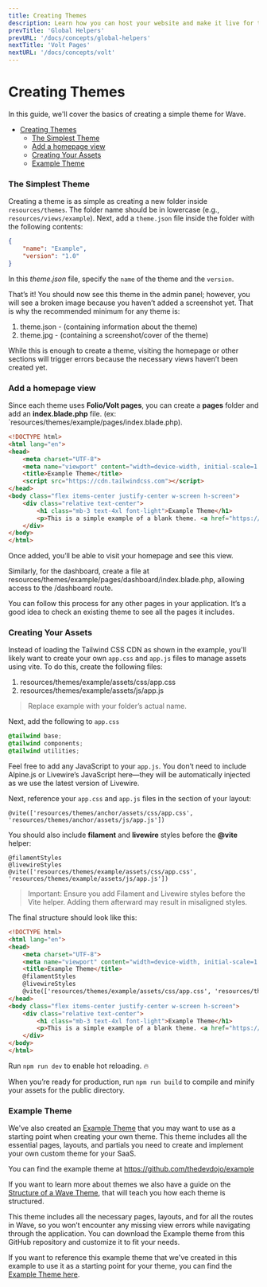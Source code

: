 ```yaml
---
title: Creating Themes
description: Learn how you can host your website and make it live for the world to see.
prevTitle: 'Global Helpers'
prevURL: '/docs/concepts/global-helpers'
nextTitle: 'Volt Pages'
nextURL: '/docs/concepts/volt'
---
```


# Creating Themes

In this guide, we'll cover the basics of creating a simple theme for Wave.

- [Creating Themes](#creating-themes)
    - [The Simplest Theme](#the-simplest-theme)
    - [Add a homepage view](#add-a-homepage-view)
    - [Creating Your Assets](#creating-your-assets)
    - [Example Theme](#example-theme)


### The Simplest Theme

Creating a theme is as simple as creating a new folder inside `resources/themes`. The folder name should be in lowercase (e.g., `resources/views/example`). Next, add a `theme.json` file inside the folder with the following contents:

```json
{
	"name": "Example",
	"version": "1.0"
}
```

In this *theme.json* file, specify the `name` of the theme and the `version`. 

That’s it! You should now see this theme in the admin panel; however, you will see a broken image because you haven’t added a screenshot yet. That is why the recommended minimum for any theme is:

1. theme.json - (containing information about the theme)
2. theme.jpg - (containing a screenshot/cover of the theme)

While this is enough to create a theme, visiting the homepage or other sections will trigger errors because the necessary views haven’t been created yet.

### Add a homepage view

Since each theme uses **Folio/Volt pages**, you can create a **pages** folder and add an **index.blade.php** file. (ex: `resources/themes/example/pages/index.blade.php).

```html
<!DOCTYPE html>
<html lang="en">
<head>
    <meta charset="UTF-8">
    <meta name="viewport" content="width=device-width, initial-scale=1.0">
    <title>Example Theme</title>
    <script src="https://cdn.tailwindcss.com"></script>
</head>
<body class="flex items-center justify-center w-screen h-screen">
    <div class="relative text-center">
        <h1 class="mb-3 text-4xl font-light">Example Theme</h1>
        <p>This is a simple example of a blank theme. <a href="https://devdojo.com/wave/docs" target="_blank" class="underline">Click here to view the docs</a></p>
    </div>
</body>
</html>
```

Once added, you’ll be able to visit your homepage and see this view.

Similarly, for the dashboard, create a file at resources/themes/example/pages/dashboard/index.blade.php, allowing access to the /dashboard route.

You can follow this process for any other pages in your application. It’s a good idea to check an existing theme to see all the pages it includes.

### Creating Your Assets

Instead of loading the Tailwind CSS CDN as shown in the example, you'll likely want to create your own `app.css` and `app.js` files to manage assets using vite. To do this, create the following files:

1. resources/themes/example/assets/css/app.css
2. resources/themes/example/assets/js/app.js

> Replace example with your folder’s actual name.

Next, add the following to `app.css`

```css
@tailwind base;
@tailwind components;
@tailwind utilities;
```

Feel free to add any JavaScript to your `app.js`. You don’t need to include Alpine.js or Livewire’s JavaScript here—they will be automatically injected as we use the latest version of Livewire.

Next, reference your `app.css` and `app.js` files in the <head> section of your layout:

```
@vite(['resources/themes/anchor/assets/css/app.css', 'resources/themes/anchor/assets/js/app.js'])
```

You should also include **filament** and **livewire** styles before the **@vite** helper:

```
@filamentStyles
@livewireStyles
@vite(['resources/themes/example/assets/css/app.css', 'resources/themes/example/assets/js/app.js'])
```

> Important: Ensure you add Filament and Livewire styles before the Vite helper. Adding them afterward may result in misaligned styles.

The final structure should look like this:

```html
<!DOCTYPE html>
<html lang="en">
<head>
    <meta charset="UTF-8">
    <meta name="viewport" content="width=device-width, initial-scale=1.0">
    <title>Example Theme</title>
    @filamentStyles
    @livewireStyles
    @vite(['resources/themes/example/assets/css/app.css', 'resources/themes/example/assets/js/app.js'])
</head>
<body class="flex items-center justify-center w-screen h-screen">
    <div class="relative text-center">
        <h1 class="mb-3 text-4xl font-light">Example Theme</h1>
        <p>This is a simple example of a blank theme. <a href="https://devdojo.com/wave/docs" target="_blank" class="underline">Click here to view the docs</a></p>
    </div>
</body>
</html>
```

Run `npm run dev` to enable hot reloading. 🔥

When you’re ready for production, run `npm run build` to compile and minify your assets for the public directory.

### Example Theme

We've also created an <a href="https://github.com/thedevdojo/example" target="_blank">Example Theme</a> that you may want to use as a starting point when creating your own theme. This theme includes all the essential pages, layouts, and partials you need to create and implement your own custom theme for your SaaS.

You can find the example theme at <a href="https://github.com/thedevdojo/example" target="_blank">https://github.com/thedevdojo/example</a>

If you want to learn more about themes we also have a guide on the <a href="{ url('/docs/guides/theme-structure') }">Structure of a Wave Theme</a>, that will teach you how each theme is structured.

This theme includes all the necessary pages, layouts, and  for all the routes in Wave, so you won’t encounter any missing view errors while navigating through the application. You can download the Example theme from this GitHub repository and customize it to fit your needs.

If you want to reference this example theme that we've created in this example to use it as a starting point for your theme, you can find the <a href="https://github.com/thedevdojo/example" target="_blank">Example Theme here</a>.